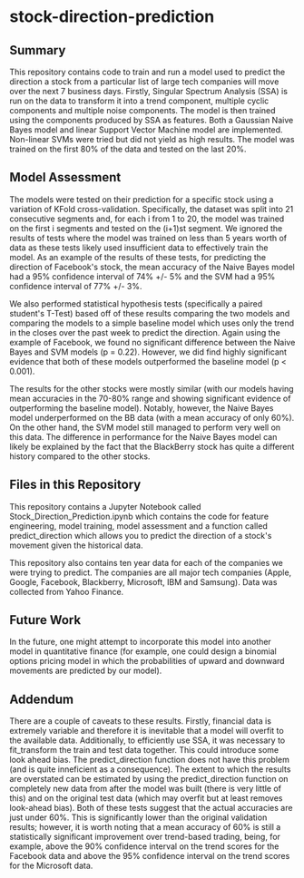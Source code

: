 # stock-direction-prediction

## Summary
This repository contains code to train and run a model used to predict the direction a stock from a particular list of large tech 
companies will move over the next 7 business days. Firstly, Singular Spectrum Analysis (SSA) is run on the data to transform it into a trend component, multiple cyclic components and multiple noise components. The model is then trained using the components produced by SSA as features. Both a Gaussian Naive Bayes model and linear Support Vector Machine model are implemented. Non-linear SVMs were tried but did not yield as high results. The model was trained on the first 80% of the data and tested on the last 20%. 

## Model Assessment
The models were tested on their prediction for a specific stock using a variation of KFold cross-validation. Specifically, the dataset was split into 21 consecutive segments and, for each i from 1 to 20, the model was trained on the first i segments and tested on the (i+1)st segment. We ignored the results of tests where the model was trained on less than 5 years worth of data as these tests likely used insufficient data to effectively train the model. As an example of the results of these tests, for predicting the direction of Facebook's stock, the mean accuracy of the Naive Bayes model had a 95% confidence interval of 74% +/- 5% and the SVM had a 95% confidence interval of 77% +/- 3%.

We also performed statistical hypothesis tests (specifically a paired student's T-Test) based off of these results comparing the two models and comparing the models to a simple baseline model which uses only the trend in the closes over the past week to predict the direction. Again using the example of Facebook, we found no significant difference between the Naive Bayes and SVM models (p = 0.22). However, we did find highly significant evidence that both of these models outperformed the baseline model (p < 0.001).

The results for the other stocks were mostly similar (with our models having mean accuracies in the 70-80% range and showing significant evidence of outperforming the baseline model). Notably, however, the Naive Bayes model underperformed on the BB data (with a mean accuracy of only 60%). On the other hand, the SVM model still managed to perform very well on this data. The difference in performance for the Naive Bayes model can likely be explained by the fact that the BlackBerry stock has quite a different history compared to the other stocks.

## Files in this Repository
This repository contains a Jupyter Notebook called Stock_Direction_Prediction.ipynb which contains the code for feature engineering, model 
training, model assessment and a function called predict_direction which allows you to predict the direction of a stock's movement given the historical data. 

This repository also contains ten year data for each of the companies we were trying to predict. The companies are all major tech companies (Apple, Google, Facebook, Blackberry, Microsoft, IBM and Samsung). Data was collected from Yahoo Finance.

## Future Work
In the future, one might attempt to incorporate this model into another model in quantitative finance (for example, one could design a binomial options pricing model in which the probabilities of upward and downward movements are predicted by our model).

## Addendum
There are a couple of caveats to these results. Firstly, financial data is extremely variable and therefore it is inevitable that a model will overfit to the available data. Additionally, to efficiently use SSA, it was necessary to fit_transform the train and test data together. This could introduce some look ahead bias. The predict_direction function does not have this problem (and is quite inneficient as a consequence). The extent to which the results are overstated can be estimated by using the predict_direction function on completely new data from after the model was built (there is very little of this) and on the original test data (which may overfit but at least removes look-ahead bias). Both of these tests suggest that the actual accuracies are just under 60%. This is significantly lower than the original validation results; however, it is worth noting that a mean accuracy of 60% is still a statistically significant improvement over trend-based trading, being, for example, above the 90% confidence interval on the trend scores for the Facebook data and above the 95% confidence interval on the trend scores for the Microsoft data.
